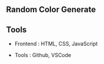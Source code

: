 ## Random Color Generate

<!-- - Wählen Sie Ihr Objekt aus und fangen Sie an, zu malen. Viel Spaß!....

* [Der Link von Projekt](https://3-d-avatar-semihbeyzade.vercel.app/) -->


## Tools

- Frontend : HTML, CSS, JavaScript

- Tools : Github, VSCode 
